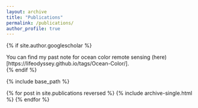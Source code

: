 ```yaml
---
layout: archive
title: "Publications"
permalink: /publications/
author_profile: true
---
```


{% if site.author.googlescholar %}
  <div class="wordwrap">You can find my past note for ocean color remote sensing (here)[https://lifeodyssey.github.io/tags/Ocean-Color/]</a>.</div>
{% endif %}

{% include base_path %}

{% for post in site.publications reversed %}
  {% include archive-single.html %}
{% endfor %}


